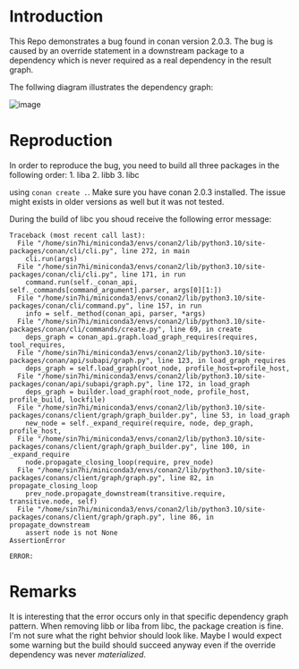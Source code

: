 # Introduction

This Repo demonstrates a bug found in conan version 2.0.3. The bug is caused by an override statement in a downstream package to a dependency which is never
required as a real dependency in the result graph. 

The follwing diagram illustrates the dependency graph:

![image](www.plantuml.com/plantuml/png/SoWkIImgAStDuOhEoKnAZbNGrRLJ036JOj554Y4YIIWY44f1JmyeKWLanrefv9Ub5XLbfgHoEQJcfG1D1W00)

# Reproduction

In order to reproduce the bug, you need to build all three packages in the following order: 
    1. liba
    2. libb
    3. libc

using `conan create .`. Make sure you have conan 2.0.3 installed. The issue might exists in older versions as well but it was not tested.

During the build of libc you shoud receive the following error message:

```
Traceback (most recent call last):
  File "/home/sin7hi/miniconda3/envs/conan2/lib/python3.10/site-packages/conan/cli/cli.py", line 272, in main
    cli.run(args)
  File "/home/sin7hi/miniconda3/envs/conan2/lib/python3.10/site-packages/conan/cli/cli.py", line 171, in run
    command.run(self._conan_api, self._commands[command_argument].parser, args[0][1:])
  File "/home/sin7hi/miniconda3/envs/conan2/lib/python3.10/site-packages/conan/cli/command.py", line 157, in run
    info = self._method(conan_api, parser, *args)
  File "/home/sin7hi/miniconda3/envs/conan2/lib/python3.10/site-packages/conan/cli/commands/create.py", line 69, in create
    deps_graph = conan_api.graph.load_graph_requires(requires, tool_requires,
  File "/home/sin7hi/miniconda3/envs/conan2/lib/python3.10/site-packages/conan/api/subapi/graph.py", line 123, in load_graph_requires
    deps_graph = self.load_graph(root_node, profile_host=profile_host,
  File "/home/sin7hi/miniconda3/envs/conan2/lib/python3.10/site-packages/conan/api/subapi/graph.py", line 172, in load_graph
    deps_graph = builder.load_graph(root_node, profile_host, profile_build, lockfile)
  File "/home/sin7hi/miniconda3/envs/conan2/lib/python3.10/site-packages/conans/client/graph/graph_builder.py", line 53, in load_graph
    new_node = self._expand_require(require, node, dep_graph, profile_host,
  File "/home/sin7hi/miniconda3/envs/conan2/lib/python3.10/site-packages/conans/client/graph/graph_builder.py", line 100, in _expand_require
    node.propagate_closing_loop(require, prev_node)
  File "/home/sin7hi/miniconda3/envs/conan2/lib/python3.10/site-packages/conans/client/graph/graph.py", line 82, in propagate_closing_loop
    prev_node.propagate_downstream(transitive.require, transitive.node, self)
  File "/home/sin7hi/miniconda3/envs/conan2/lib/python3.10/site-packages/conans/client/graph/graph.py", line 86, in propagate_downstream
    assert node is not None
AssertionError

ERROR:
```
# Remarks

It is interesting that the error occurs only in that specific dependency graph pattern. When removing libb or liba from libc, the package creation is fine.
I'm not sure what the right behvior should look like. Maybe I would expect some warning but the build should succeed anyway even if the override 
dependency was never *materialized*.
